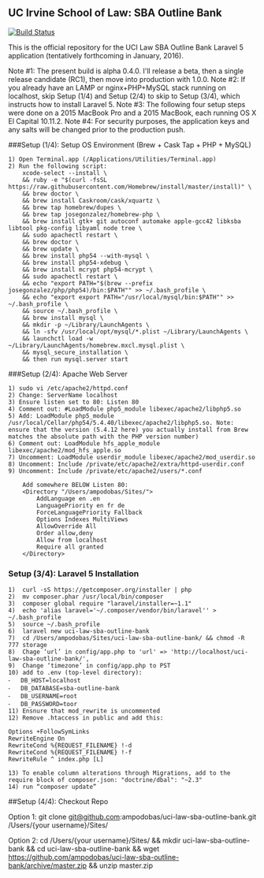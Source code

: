 ## UC Irvine School of Law: SBA Outline Bank

[![Build Status](https://travis-ci.org/laravel/framework.svg)](https://travis-ci.org/laravel/framework)

This is the official repository for the UCI Law SBA Outline Bank Laravel 5 application (tentatively forthcoming in January, 2016).

Note #1: The present build is alpha 0.4.0. I'll release a beta, then a single release candidate (RC1), then move into production with 1.0.0.
Note #2: If you already have an LAMP or nginx+PHP+MySQL stack running on localhost, skip Setup (1/4) and Setup (2/4) to skip to Setup (3/4), which instructs how to install Laravel 5.
Note #3: The following four setup steps were done on a 2015 MacBook Pro and a 2015 MacBook, each running OS X El Capital 10.11.2.
Note #4: For security purposes, the application keys and any salts will be changed prior to the production push. 

###Setup (1/4): Setup OS Environment (Brew + Cask Tap + PHP + MySQL)

	1) Open Terminal.app (/Applications/Utilities/Terminal.app)
	2) Run the following script:
		xcode-select --install \
		&& ruby -e "$(curl -fsSL https://raw.githubusercontent.com/Homebrew/install/master/install)" \
		&& brew doctor \
		&& brew install Caskroom/cask/xquartz \
		&& brew tap homebrew/dupes \
		&& brew tap josegonzalez/homebrew-php \
		&& brew install gtk+ git autoconf automake apple-gcc42 libksba libtool pkg-config libyaml node tree \
		&& sudo apachectl restart \
		&& brew doctor \
		&& brew update \
		&& brew install php54 --with-mysql \
		&& brew install php54-xdebug \
		&& brew install mcrypt php54-mcrypt \
		&& sudo apachectl restart \
		&& echo "export PATH="$(brew --prefix josegonzalez/php/php54)/bin:$PATH"" >> ~/.bash_profile \
		&& echo "export export PATH="/usr/local/mysql/bin:$PATH"" >> ~/.bash_profile \
		&& source ~/.bash_profile \
		&& brew install mysql \
		&& mkdir -p ~/Library/LaunchAgents \
		&& ln -sfv /usr/local/opt/mysql/*.plist ~/Library/LaunchAgents \
		&& launchctl load -w ~/Library/LaunchAgents/homebrew.mxcl.mysql.plist \
		&& mysql_secure_installation \
		&& then run mysql.server start

###Setup (2/4): Apache Web Server

	1) sudo vi /etc/apache2/httpd.conf
	2) Change: ServerName localhost 
	3) Ensure listen set to 80: Listen 80
	4) Comment out: #LoadModule php5_module libexec/apache2/libphp5.so
	5) Add: LoadModule php5_module /usr/local/Cellar/php54/5.4.40/libexec/apache2/libphp5.so. Note: ensure that the version (5.4.12 here) you actually install from Brew matches the absolute path with the PHP version number)
	6) Comment out: LoadModule hfs_apple_module libexec/apache2/mod_hfs_apple.so
	7) Uncomment: LoadModule userdir_module libexec/apache2/mod_userdir.so
	8) Uncomment: Include /private/etc/apache2/extra/httpd-userdir.conf
	9) Uncomment: Include /private/etc/apache2/users/*.conf

		Add somewhere BELOW Listen 80:
		<Directory "/Users/ampodobas/Sites/">
		    AddLanguage en .en
		    LanguagePriority en fr de
		    ForceLanguagePriority Fallback
		    Options Indexes MultiViews
		    AllowOverride All
		    Order allow,deny
		    Allow from localhost
		    Require all granted
		</Directory>

### Setup (3/4): Laravel 5 Installation

	1)	curl -sS https://getcomposer.org/installer | php
	2)	mv composer.phar /usr/local/bin/composer
	3)	composer global require "laravel/installer=~1.1"
	4)	echo 'alias laravel='~/.composer/vendor/bin/laravel'' > ~/.bash_profile
	5)	source ~/.bash_profile
	6)	laravel new uci-law-sba-outline-bank
	7)	cd /Users/ampodobas/Sites/uci-law-sba-outline-bank/ && chmod -R 777 storage
	8)	Chage ‘url’ in config/app.php to 'url' => 'http://localhost/uci-law-sba-outline-bank/',
	9)	Change ‘timezone’ in config/app.php to PST
	10)	add to .env (top-level directory):
	⁃	DB_HOST=localhost
	⁃	DB_DATABASE=sba-outline-bank
	⁃	DB_USERNAME=root
	⁃	DB_PASSWORD=toor
	11)	Ensnure that mod_rewrite is uncommented
	12)	Remove .htaccess in public and add this:

	Options +FollowSymLinks
	RewriteEngine On
	RewriteCond %{REQUEST_FILENAME} !-d
	RewriteCond %{REQUEST_FILENAME} !-f
	RewriteRule ^ index.php [L]
	
	13)	To enable column alterations through Migrations, add to the require block of composer.json: "doctrine/dbal": "~2.3"
	14) run “composer update”

##Setup (4/4): Checkout Repo

Option 1: git clone  git@github.com:ampodobas/uci-law-sba-outline-bank.git /Users/{your username}/Sites/

Option 2: cd /Users/{your username}/Sites/ && mkdir uci-law-sba-outline-bank && cd uci-law-sba-outline-bank && wget https://github.com/ampodobas/uci-law-sba-outline-bank/archive/master.zip && unzip master.zip



